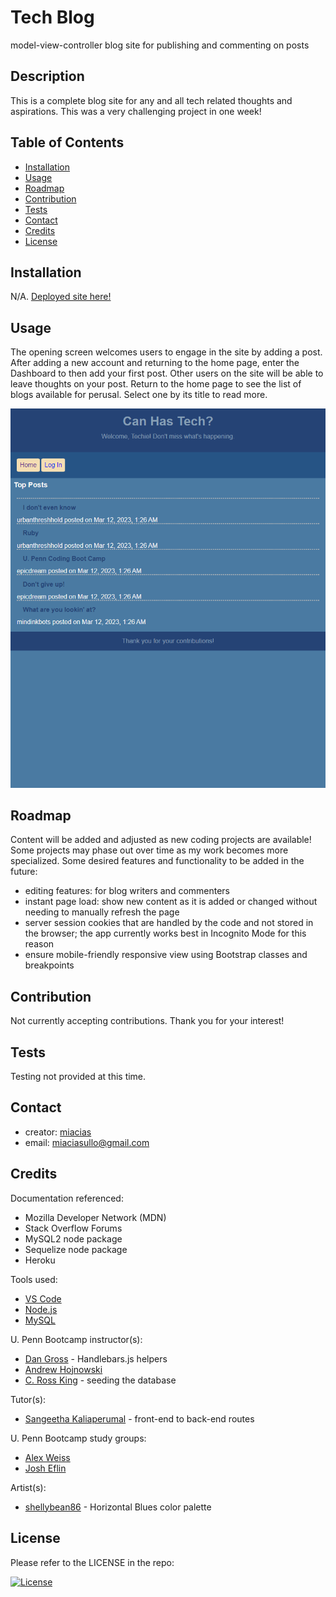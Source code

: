 # Tech Blog

model-view-controller blog site for publishing and commenting on posts

## Description

This is a complete blog site for any and all tech related thoughts and aspirations. This was a very challenging project in one week!


## Table of Contents
- [Installation](#installation)
- [Usage](#usage)
- [Roadmap](#roadmap)
- [Contribution](#contribution)
- [Tests](#tests)
- [Contact](#contact)
- [Credits](#credits)
- [License](#license)


## Installation

N/A. [Deployed site here!](https://frozen-dawn-52591.herokuapp.com/)


## Usage

The opening screen welcomes users to engage in the site by adding a post. After adding a new account and returning to the home page, enter the Dashboard to then add your first post. Other users on the site will be able to leave thoughts on your post. Return to the home page to see the list of blogs available for perusal. Select one by its title to read more.

![Hazy blue tech blog website with blog listings](./public/assets/screencapture-tech-blog.png)


## Roadmap

Content will be added and adjusted as new coding projects are available! Some projects may phase out over time as my work becomes more specialized. Some desired features and functionality to be added in the future:
- editing features: for blog writers and commenters
- instant page load: show new content as it is added or changed without needing to manually refresh the page
- server session cookies that are handled by the code and not stored in the browser; the app currently works best in Incognito Mode for this reason
- ensure mobile-friendly responsive view using Bootstrap classes and breakpoints


## Contribution

Not currently accepting contributions. Thank you for your interest!


## Tests

Testing not provided at this time.


## Contact

- creator: [miacias](https://github.com/miacias)
- email: [miaciasullo@gmail.com](mailto:miaciasullo@gmail.com)


## Credits

Documentation referenced:

- Mozilla Developer Network (MDN)
- Stack Overflow Forums
- MySQL2 node package
- Sequelize node package
- Heroku

Tools used:

- [VS Code](https://code.visualstudio.com/)
- [Node.js](https://nodejs.org/en/)
- [MySQL](https://www.mysql.com/)

U. Penn Bootcamp instructor(s): 

- [Dan Gross](https://github.com/DanielWGross) - Handlebars.js helpers
- [Andrew Hojnowski](https://github.com/aHojo)
- [C. Ross King](https://github.com/RomeoKilo125/) - seeding the database

Tutor(s): 

- [Sangeetha Kaliaperumal](https://www.linkedin.com/in/sangeetha-kaliaperumal/) - front-end to back-end routes

U. Penn Bootcamp study groups:

- [Alex Weiss](https://github.com/alexander1262)
- [Josh Eflin](https://github.com/JoshEflin)

Artist(s):

- [shellybean86](https://www.colourlovers.com/palette/4901956/Horizontal_Blues) - Horizontal Blues color palette


## License

Please refer to the LICENSE in the repo:

[![License](https://img.shields.io/badge/license-MIT-blue?logo=github)](https://github.com/miacias/tech-blog/blob/main/LICENSE)